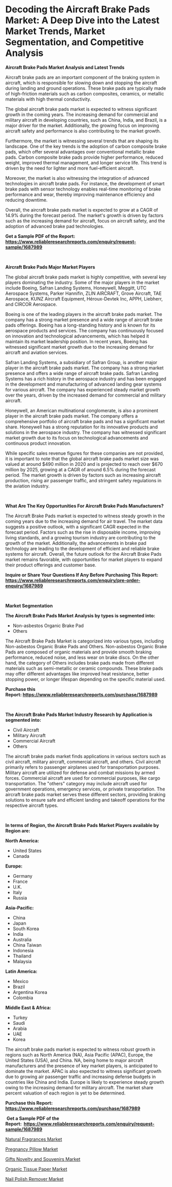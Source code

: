 <p><h1>Decoding the Aircraft Brake Pads Market: A Deep Dive into the Latest Market Trends, Market Segmentation, and Competitive Analysis</h1></p><p><strong>Aircraft Brake Pads Market Analysis and Latest Trends</strong></p>
<p><p>Aircraft brake pads are an important component of the braking system in aircraft, which is responsible for slowing down and stopping the aircraft during landing and ground operations. These brake pads are typically made of high-friction materials such as carbon composites, ceramics, or metallic materials with high thermal conductivity.</p><p>The global aircraft brake pads market is expected to witness significant growth in the coming years. The increasing demand for commercial and military aircraft in developing countries, such as China, India, and Brazil, is a major driver for the market. Additionally, the growing focus on improving aircraft safety and performance is also contributing to the market growth.</p><p>Furthermore, the market is witnessing several trends that are shaping its landscape. One of the key trends is the adoption of carbon composite brake pads, which offer several advantages over conventional metallic brake pads. Carbon composite brake pads provide higher performance, reduced weight, improved thermal management, and longer service life. This trend is driven by the need for lighter and more fuel-efficient aircraft.</p><p>Moreover, the market is also witnessing the integration of advanced technologies in aircraft brake pads. For instance, the development of smart brake pads with sensor technology enables real-time monitoring of brake performance and wear, thereby improving maintenance efficiency and reducing downtime.</p><p>Overall, the aircraft brake pads market is expected to grow at a CAGR of 14.9% during the forecast period. The market's growth is driven by factors such as the increasing demand for aircraft, focus on aircraft safety, and the adoption of advanced brake pad technologies.</p></p>
<p><strong>Get a Sample PDF of the Report:&nbsp; <a href="https://www.reliableresearchreports.com/enquiry/request-sample/1687989">https://www.reliableresearchreports.com/enquiry/request-sample/1687989</a></strong></p>
<p>&nbsp;</p>
<p><strong>Aircraft Brake Pads Major Market Players</strong></p>
<p><p>The global aircraft brake pads market is highly competitive, with several key players dominating the industry. Some of the major players in the market include Boeing, Safran Landing Systems, Honeywell, Meggitt, UTC Aerospace Systems, Parker Hannifin, ZLIN AIRCRAFT, Grove Aircraft, TAE Aerospace, KUNZ Aircraft Equipment, Héroux-Devtek Inc, APPH, Liebherr, and CIRCOR Aerospace.</p><p>Boeing is one of the leading players in the aircraft brake pads market. The company has a strong market presence and a wide range of aircraft brake pads offerings. Boeing has a long-standing history and is known for its aerospace products and services. The company has continuously focused on innovation and technological advancements, which has helped it maintain its market leadership position. In recent years, Boeing has witnessed significant market growth due to the increasing demand for aircraft and aviation services.</p><p>Safran Landing Systems, a subsidiary of Safran Group, is another major player in the aircraft brake pads market. The company has a strong market presence and offers a wide range of aircraft brake pads. Safran Landing Systems has a rich history in the aerospace industry and has been engaged in the development and manufacturing of advanced landing gear systems for various aircraft. The company has experienced steady market growth over the years, driven by the increased demand for commercial and military aircraft.</p><p>Honeywell, an American multinational conglomerate, is also a prominent player in the aircraft brake pads market. The company offers a comprehensive portfolio of aircraft brake pads and has a significant market share. Honeywell has a strong reputation for its innovative products and solutions in the aerospace industry. The company has witnessed significant market growth due to its focus on technological advancements and continuous product innovation.</p><p>While specific sales revenue figures for these companies are not provided, it is important to note that the global aircraft brake pads market size was valued at around $490 million in 2020 and is projected to reach over $670 million by 2025, growing at a CAGR of around 6.5% during the forecast period. The market growth is driven by factors such as increasing aircraft production, rising air passenger traffic, and stringent safety regulations in the aviation industry.</p></p>
<p>&nbsp;</p>
<p><strong>What Are The Key Opportunities For Aircraft Brake Pads Manufacturers?</strong></p>
<p><p>The Aircraft Brake Pads market is expected to witness steady growth in the coming years due to the increasing demand for air travel. The market data suggests a positive outlook, with a significant CAGR expected in the forecast period. Factors such as the rise in disposable income, improving living standards, and a growing tourism industry are contributing to the growth of the market. Additionally, the advancements in brake pad technology are leading to the development of efficient and reliable brake systems for aircraft. Overall, the future outlook for the Aircraft Brake Pads market remains favorable, with opportunities for market players to expand their product offerings and customer base.</p></p>
<p><strong>Inquire or Share Your Questions If Any Before Purchasing This Report: <a href="https://www.reliableresearchreports.com/enquiry/pre-order-enquiry/1687989">https://www.reliableresearchreports.com/enquiry/pre-order-enquiry/1687989</a></strong></p>
<p>&nbsp;</p>
<p><strong>Market Segmentation</strong></p>
<p><strong>The Aircraft Brake Pads Market Analysis by types is segmented into:</strong></p>
<p><ul><li>Non-asbestos Organic Brake Pad</li><li>Others</li></ul></p>
<p><p>The Aircraft Brake Pads Market is categorized into various types, including Non-asbestos Organic Brake Pads and Others. Non-asbestos Organic Brake Pads are composed of organic materials and provide smooth braking performance, reduced noise, and less wear on brake discs. On the other hand, the category of Others includes brake pads made from different materials such as semi-metallic or ceramic compounds. These brake pads may offer different advantages like improved heat resistance, better stopping power, or longer lifespan depending on the specific material used.</p></p>
<p><strong>Purchase this Report:&nbsp;<a href="https://www.reliableresearchreports.com/purchase/1687989">https://www.reliableresearchreports.com/purchase/1687989</a></strong></p>
<p>&nbsp;</p>
<p><strong>The Aircraft Brake Pads Market Industry Research by Application is segmented into:</strong></p>
<p><ul><li>Civil Aircraft</li><li>Military Aircraft</li><li>Commercial Aircraft</li><li>Others</li></ul></p>
<p><p>The aircraft brake pads market finds applications in various sectors such as civil aircraft, military aircraft, commercial aircraft, and others. Civil aircraft primarily refers to passenger airplanes used for transportation purposes. Military aircraft are utilized for defense and combat missions by armed forces. Commercial aircraft are used for commercial purposes, like cargo transportation. The "others" category may include aircraft used for government operations, emergency services, or private transportation. The aircraft brake pads market serves these different sectors, providing braking solutions to ensure safe and efficient landing and takeoff operations for the respective aircraft types.</p></p>
<p>&nbsp;</p>
<p><strong>In terms of Region, the Aircraft Brake Pads Market Players available by Region are:</strong></p>
<p>
    <p> <strong> North America: </strong>
        <ul>
            <li>United States</li>
            <li>Canada</li>
        </ul>
        </p> 
    <p> <strong> Europe: </strong>
        <ul>
            <li>Germany</li>
            <li>France</li>
            <li>U.K.</li>
            <li>Italy</li>
            <li>Russia</li>
        </ul>
        </p> 
    <p> <strong> Asia-Pacific: </strong>
        <ul>
            <li>China</li>
            <li>Japan</li>
            <li>South Korea</li>
            <li>India</li>
            <li>Australia</li>
            <li>China Taiwan</li>
            <li>Indonesia</li>
            <li>Thailand</li>
            <li>Malaysia</li>
        </ul>
        </p> 
    <p> <strong> Latin America: </strong>
        <ul>
            <li>Mexico</li>
            <li>Brazil</li>
            <li>Argentina Korea</li>
            <li>Colombia</li>
        </ul>
        </p> 
    <p> <strong> Middle East & Africa: </strong>
        <ul>
            <li>Turkey</li>
            <li>Saudi</li>
            <li>Arabia</li>
            <li>UAE</li>
            <li>Korea</li>
        </ul>
    </p>
    </p>
<p><p>The aircraft brake pads market is expected to witness robust growth in regions such as North America (NA), Asia Pacific (APAC), Europe, the United States (USA), and China. NA, being home to major aircraft manufacturers and the presence of key market players, is anticipated to dominate the market. APAC is also expected to witness significant growth due to growing air passenger traffic and increasing defense budgets in countries like China and India. Europe is likely to experience steady growth owing to the increasing demand for military aircraft. The market share percent valuation of each region is yet to be determined.</p></p>
<p><strong>Purchase this Report: <a href="https://www.reliableresearchreports.com/purchase/1687989">https://www.reliableresearchreports.com/purchase/1687989</a></strong></p>
<p>&nbsp;<strong>Get a Sample PDF of the Report:&nbsp;&nbsp;<a href="https://www.reliableresearchreports.com/enquiry/request-sample/1687989">https://www.reliableresearchreports.com/enquiry/request-sample/1687989</a></strong></p>
<p><strong></strong></p>
<p><p><a href="https://medium.com/@javiermante/natural-fragrances-market-analysis-and-sze-forecasted-for-period-from-2023-to-2030-eca56e7988a4">Natural Fragrances Market</a></p><p><a href="https://medium.com/@royalmiller09/pregnancy-pillow-market-insight-market-trends-growth-forecasted-from-2023-to-2030-f19074f63021">Pregnancy Pillow Market</a></p><p><a href="https://medium.com/@loyceharber/gifts-novelty-and-souvenirs-market-report-reveals-the-latest-trends-and-growth-opportunities-of-df65c2ffe455">Gifts Novelty and Souvenirs Market</a></p><p><a href="https://medium.com/@laneygibson1991/organic-tissue-paper-market-analysis-and-sze-forecasted-for-period-from-2023-to-2030-93d41a41a77a">Organic Tissue Paper Market</a></p><p><a href="https://medium.com/@dashawnmoen/nail-polish-remover-market-exploring-market-share-market-trends-and-future-growth-ea418a6ab0fc">Nail Polish Remover Market</a></p></p>